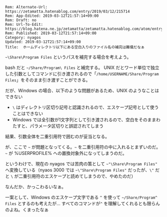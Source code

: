 ```header
Rem: Alternate-Url: https://zetamatta.hatenablog.com/entry/2019/03/12/215714
Rem: App-Edited: 2019-03-12T21:57:14+09:00
Rem: Draft: no
Rem: Url-To-Edit: https://blog.hatena.ne.jp/zetamatta/zetamatta.hatenablog.com/atom/entry/17680117126992263975
Rem: Published: 2019-03-12T21:57:14+09:00
Category: nyagos
Updated: 2019-03-12T21:57:14+09:00
Title:  ホームディレクトリ以下にある空白入りのファイル名の補完は難儀だなぁ
```
`~\Share\Program Files` というパスを補完する場合を考えよう。

bash だと `~/Share/Program\ Files` と補完する。
UNIX だとワード単位で独立した引数としてコマンドに引き渡されるので「`/home/USERNAME/Share/Program Files`」をそのまま引き渡すことができる。

だが、Windows の場合、以下のような問題があるため、UNIX のようなことはできない

* `\` はディレクトリ区切り記号と認識されるので、エスケープ記号として使うことはできない
* Windows では全引数が1文字列として引き渡されるので、空白をそのままわたすと、パラメータ区切りと誤認されてしまう

結果、引数全体を二重引用符で囲むのが妥当となる。

が、ここで `~` が問題となってくる。`~` を二重引用符の中に入れるとまずいのだ。`~` が %USERPROFILE% への置換対象外になってしまうのだ。

というわけで、現在の nyagos では苦肉の策として `~"\Share\Program Files"` へ変換している（nyaos 3000 では `~\"Share\Program Files"` だったが、`\"` だと `\` が二重引用符のエスケープと読めてしまうので、やめたのだ）

なんだか、かっこわるいなぁ。

一案として、Windows のエスケープ文字である `^` を使って
 `~/Share/Program^ Files` とするのも考えたが… すべてのコマンドが`^` を理解してくれるとも限らんのよね。くまったなぁ
